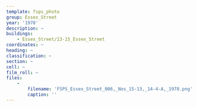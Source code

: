 ```yaml
---
template: fsps_photo
group: Essex_Street
year: '1978'
description: ~
buildings:
    - Essex_Street/13-15_Essex_Street
coordinates: ~
heading: ~
classification: ~
section: ~
cell: ~
film_roll: ~
files:
    -
        filename: 'FSPS_Essex_Street_006,_Nos_15-13,_14-4-A,_1978.png'
        caption: ''
---
```

